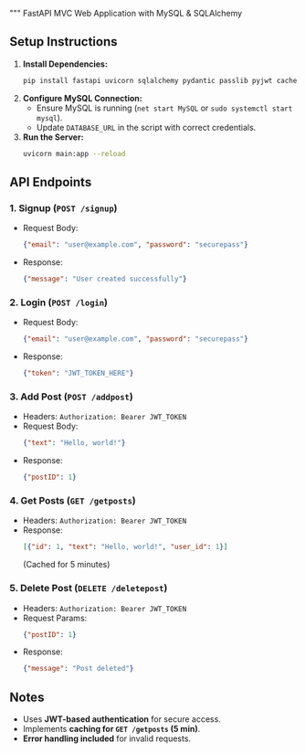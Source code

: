 """
FastAPI MVC Web Application with MySQL & SQLAlchemy

## Setup Instructions
1. **Install Dependencies:**
   ```bash
   pip install fastapi uvicorn sqlalchemy pydantic passlib pyjwt cachetools mysql-connector-python
   ```
2. **Configure MySQL Connection:**
   - Ensure MySQL is running (`net start MySQL` or `sudo systemctl start mysql`).
   - Update `DATABASE_URL` in the script with correct credentials.
3. **Run the Server:**
   ```bash
   uvicorn main:app --reload
   ```

## API Endpoints

### 1. Signup (`POST /signup`)
- Request Body:
  ```json
  {"email": "user@example.com", "password": "securepass"}
  ```
- Response:
  ```json
  {"message": "User created successfully"}
  ```

### 2. Login (`POST /login`)
- Request Body:
  ```json
  {"email": "user@example.com", "password": "securepass"}
  ```
- Response:
  ```json
  {"token": "JWT_TOKEN_HERE"}
  ```

### 3. Add Post (`POST /addpost`)
- Headers: `Authorization: Bearer JWT_TOKEN`
- Request Body:
  ```json
  {"text": "Hello, world!"}
  ```
- Response:
  ```json
  {"postID": 1}
  ```

### 4. Get Posts (`GET /getposts`)
- Headers: `Authorization: Bearer JWT_TOKEN`
- Response:
  ```json
  [{"id": 1, "text": "Hello, world!", "user_id": 1}]
  ```
  (Cached for 5 minutes)

### 5. Delete Post (`DELETE /deletepost`)
- Headers: `Authorization: Bearer JWT_TOKEN`
- Request Params:
  ```json
  {"postID": 1}
  ```
- Response:
  ```json
  {"message": "Post deleted"}
  ```

## Notes
- Uses **JWT-based authentication** for secure access.
- Implements **caching for `GET /getposts` (5 min)**.
- **Error handling included** for invalid requests.

